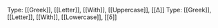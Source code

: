 Type: [[Greek]], [[Letter]], [[With]], [[Uppercase]], [[Δ]]
Type: [[Greek]], [[Letter]], [[With]], [[Lowercase]], [[δ]]
